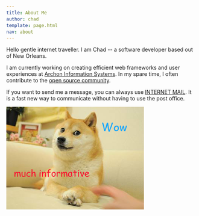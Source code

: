 ```yaml
---
title: About Me
author: chad
template: page.html
nav: about
---
```


Hello gentle internet traveller. I am Chad -- a software developer based out of New Orleans.

I am currently working on creating efficient web frameworks and user experiences at [Archon Information Systems](http://archoninfosys.com/). In my spare time, I often contribute to the [open source community](https://github.com/chadly).

If you want to send me a message, you can always use [INTERNET MAIL](mailto:hello@chadly.net). It is a fast new way to communicate without having to use the post office.

<img src="doge.jpg" alt="Doge" class="doge" title="much informative" />